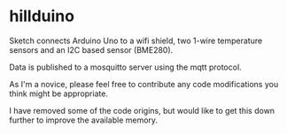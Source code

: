 # hillduino
Sketch connects Arduino Uno to a wifi shield, two 1-wire temperature sensors and an I2C based sensor (BME280).

Data is published to a mosquitto server using the mqtt protocol.

As I'm a novice, please feel free to contribute any code modifications you think might be appropriate.

I have removed some of the code origins, but would like to get this down further to improve the available memory.
